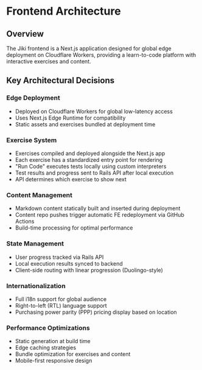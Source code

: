 # Frontend Architecture

## Overview

The Jiki frontend is a Next.js application designed for global edge deployment on Cloudflare Workers, providing a learn-to-code platform with interactive exercises and content.

## Key Architectural Decisions

### Edge Deployment

- Deployed on Cloudflare Workers for global low-latency access
- Uses Next.js Edge Runtime for compatibility
- Static assets and exercises bundled at deployment time

### Exercise System

- Exercises compiled and deployed alongside the Next.js app
- Each exercise has a standardized entry point for rendering
- "Run Code" executes tests locally using custom interpreters
- Test results and progress sent to Rails API after local execution
- API determines which exercise to show next

### Content Management

- Markdown content statically built and inserted during deployment
- Content repo pushes trigger automatic FE redeployment via GitHub Actions
- Build-time processing for optimal performance

### State Management

- User progress tracked via Rails API
- Local execution results synced to backend
- Client-side routing with linear progression (Duolingo-style)

### Internationalization

- Full i18n support for global audience
- Right-to-left (RTL) language support
- Purchasing power parity (PPP) pricing display based on location

### Performance Optimizations

- Static generation at build time
- Edge caching strategies
- Bundle optimization for exercises and content
- Mobile-first responsive design
